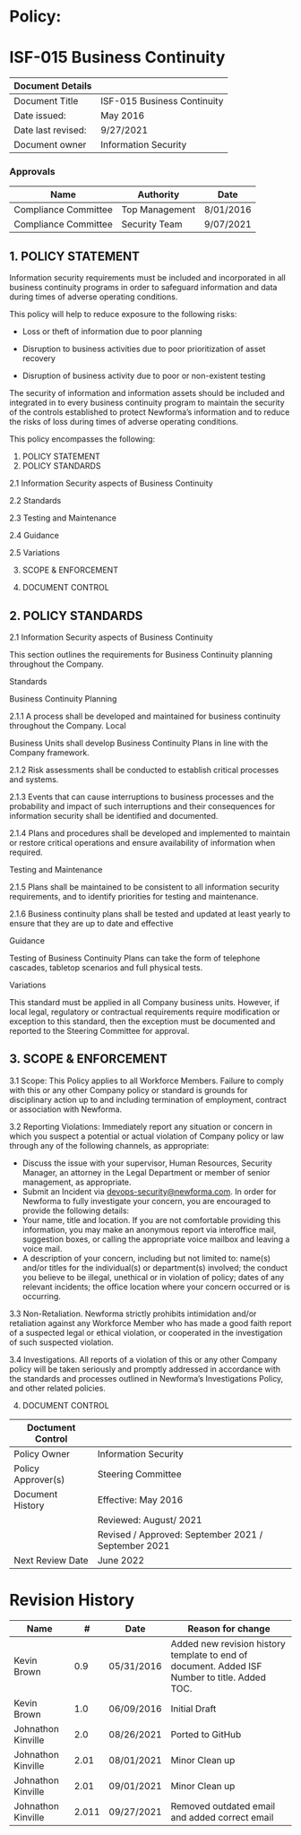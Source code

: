 # Policy: 

# ISF-015 Business Continuity

| Document Details |    | 
| -------------- | ----------- |
| Document Title | ISF-015 Business Continuity | 
| Date issued: | May 2016  | 
| Date last revised: | 9/27/2021 | 
| Document owner | Information Security | 

 

### Approvals 

|Name | Authority | Date |
| ----------- | -------- | --------- |
| Compliance Committee  | Top Management | 8/01/2016 |
| Compliance Committee | Security Team | 9/07/2021
 
## 1. POLICY STATEMENT 

Information security requirements must be included and incorporated in all business continuity programs in order to safeguard information and data  during times of adverse operating conditions. 

This policy will help to reduce exposure to the following risks: 

* Loss or theft of information due to poor planning 

* Disruption to business activities due to poor prioritization of asset recovery 

* Disruption of business activity due to poor or non-existent testing 

The security of information and information assets should be included and integrated in to every business continuity program  to maintain the security of the controls established to protect  Newforma’s information and   to reduce the risks of loss during times of adverse operating conditions. 


This policy encompasses the following: 

1. POLICY STATEMENT
2. POLICY STANDARDS

 2.1 Information Security aspects of Business Continuity

 2.2 Standards 

 2.3 Testing and Maintenance

 2.4 Guidance 

 2.5 Variations

3. SCOPE & ENFORCEMENT

4. DOCUMENT CONTROL

## 2. POLICY STANDARDS 

2.1 	Information Security aspects of Business Continuity 


This section outlines the requirements for Business Continuity planning throughout the Company. 

 
Standards 

 
Business Continuity Planning 

2.1.1 	A process shall be developed and maintained for business continuity throughout the Company. Local 

Business Units shall develop Business Continuity Plans in line with the Company framework. 

 
2.1.2 	Risk assessments shall be conducted to establish critical processes and systems. 

 

2.1.3 	Events that can cause interruptions to business processes and the probability and impact of such interruptions and their consequences for information security shall be identified and documented. 

 

2.1.4 	Plans and procedures shall be developed and implemented to maintain or restore critical operations and ensure availability of information when required. 

 

 

Testing and Maintenance 

2.1.5 	Plans shall be maintained to be consistent to all information security requirements, and to identify priorities for testing and maintenance. 

 

2.1.6 	Business continuity plans shall be tested and updated at least yearly to ensure that they are up to date  and   effective

Guidance 

 

Testing of Business Continuity Plans can take the form of telephone cascades, tabletop scenarios and full physical tests. 

 

Variations 

 

This standard must be applied in all Company business units. However,  if local legal, regulatory or contractual requirements require modification or exception to this standard, then the exception must be documented and reported to the Steering Committee for approval. 

 ## 3. 	SCOPE & ENFORCEMENT 
 
 3.1     Scope: This Policy applies to all Workforce Members. Failure to comply with this or any other  Company policy or standard is grounds for disciplinary action up to and  including termination of employment, contract  or association with Newforma. 

 

3.2     Reporting Violations:  Immediately  report  any  situation  or  concern in  which  you  suspect a  potential  or actual violation of Company policy or law through  any of the following channels, as appropriate: 
 * Discuss  the  issue  with  your  supervisor,  Human  Resources, Security  Manager, an  attorney  in  the  Legal Department or member of senior management, as appropriate. 
 * Submit an  Incident via  devops-security@newforma.com.
In order  for Newforma to fully investigate  your concern, you are  encouraged to provide the  following  details: 
 * Your name, title  and  location.  If  you  are  not  comfortable  providing  this  information,  you  may  make  an anonymous report via interoffice mail, suggestion boxes, or calling the appropriate voice mailbox and leaving a voice mail. 
 * A description  of your  concern, including  but  not  limited  to:  name(s) and/or  titles  for the  individual(s)  or department(s) involved;  the  conduct  you believe  to be  illegal,  unethical  or in  violation  of policy;  dates of any relevant incidents; the office location where  your concern occurred or is occurring. 

3.3     Non-Retaliation. Newforma  strictly  prohibits  intimidation  and/or  retaliation  against  any  Workforce  Member    who has made a good  faith report  of a suspected legal or ethical violation, or cooperated in the  investigation of  such suspected violation. 

 

3.4     Investigations. All reports of a violation of this or any other Company policy will be taken seriously and promptly addressed in accordance with the standards and processes outlined in Newforma’s Investigations Policy, and other related policies.

4. 	DOCUMENT CONTROL 

| Doctument Control | |
|-|-|
| Policy Owner | Information Security | 
| Policy Approver(s) | Steering Committee |
| Document History | Effective: May 2016 |
|                  |  Reviewed: August/ 2021 |
|                  |  Revised / Approved: September 2021 / September 2021 |
| Next Review Date | June 2022 |

# Revision History 

| Name | # | Date | Reason for change |
| - | - | - | - |
| Kevin Brown | 0.9 | 05/31/2016 | Added new revision history template to end of document. Added ISF Number  to title. Added TOC. |
| Kevin Brown | 1.0 | 06/09/2016 | Initial Draft |
| Johnathon Kinville | 2.0 | 08/26/2021| Ported to GitHub |
| Johnathon Kinville | 2.01| 08/01/2021 |  Minor Clean up |
| Johnathon Kinville | 2.01| 09/01/2021 |  Minor Clean up |
| Johnathon Kinville | 2.011| 09/27/2021 |  Removed outdated email and added correct email |



